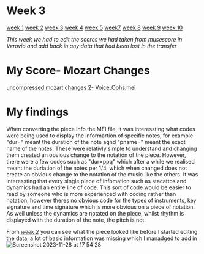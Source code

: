 # Week 3

[week 1](week1.md)  [week 2](week2.md)  [week 3](week3.md)  [week 4](week4.md)  [week 5](week5.md)   [week7](week7.d)  [week 8](week8.md)  [week 9](week9.md)  [week 10](week10.md)  

*This week we had to edit the scores we had taken from musescore in Verovio and add back in any data that had been lost in the transfer*

# My Score- Mozart Changes

[uncompressed mozart changes 2- Voice_Oohs.mei](https://mei-friend.mdw.ac.at/#)
# My findings

When converting the piece info the MEI file, it was interessting what codes were being used to display the informartion of specific notes, for example "dur=" meant the duration of the note aqnd "pname=" meant the exact name of the notes. These were relativly simple to understand and changing them created an obvious change to the notation of the piece. However, there were a few codes such as "dur=ppq" which after a while we realised meant the duriation of the notes per 1/4, which when changed does not create an obvious change to the notation of the music like the others. It was interessting that every single piece of infomation such as stacattos and dynamics had an entire line of code. This sort of code would be easier to read by someone who is more experienced with coding rather than notation, however theres no obvious code for the types of instruments, key signature and time signature which is more obvious on a piece of notation. As well unless the dynamics are notated on the piece, whilst rhythm is displayed with the duration of the note, the pitch is not. 

From *[week 2](week2.md)* you can see what the piece looked like before I started editing the data, a lot of basic information was missing which I manadged to add in
![Screenshot 2023-11-28 at 17 54 28](https://github.com/2578428b/MCA-2023/assets/146018791/6ca0e82d-35a4-4a4d-bab5-794de63e4951)
